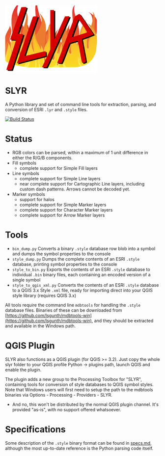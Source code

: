 ![SLYR Logo](logo.png)

# SLYR

A Python library and set of command line tools for extraction, parsing, and conversion of ESRI `.lyr` and `.style` files.

[![Build Status](https://travis-ci.org/nyalldawson/slyr.svg?branch=master)](https://travis-ci.org/nyalldawson/slyr)

Status
=====

- RGB colors can be parsed, within a maximum of 1 unit difference in either the R/G/B components.
- Fill symbols
    - complete support for Simple Fill layers
- Line symbols
    - complete support for Simple Line layers
    - near complete support for Cartographic Line layers, including custom dash patterns. Arrows cannot be decoded yet.
- Marker symbols
    - support for halos
    - complete support for Simple Marker layers
    - complete support for Character Marker layers
    - complete support for Arrow Marker layers

Tools
=====

 - `bin_dump.py` Converts a binary `.style` database row blob into a symbol and dumps the symbol properties to the console
 - `style_dump.py` Dumps the complete contents of an ESRI `.style` database, printing symbol properties to the console
 - `style_to_bin.py` Exports the contents of an ESRI `.style` database to individual `.bin` binary files, each containing an encoded version of a single symbol
 - `style_to_qgis_xml.py` Converts the contents of an ESRI `.style` database to a QGIS 3.x Style `.xml` file, ready for importing direct into your QGIS style library (requires QGIS 3.x)
 
 All tools require the command line `mdbtools` for handling the `.style` database files. Binaries of these can be downloaded from [https://github.com/lsgunth/mdbtools-win](https://github.com/lsgunth/mdbtools-win), and they should be extracted and available in the Windows path.
 
QGIS Plugin
===========

SLYR also functions as a QGIS plugin (for QGIS >= 3.2). Just copy the whole slyr folder to your QGIS profile Python -> plugins path, launch QGIS and enable the plugin.

The plugin adds a new group to the Processing Toolbox for "SLYR", containing tools for conversion of style databases to QGIS symbol styles. Note that Windows users will first need to setup the path to the mdbtools binaries via Options - Processing - Providers - SLYR.

* And no, this won't be distributed by the normal QGIS plugin channel. It's provided "as-is", with no support offered whatsoever.
 
Specifications
==============

Some description of the `.style` binary format can be found in [specs.md](specs.md), although the most up-to-date reference is the Python parsing code itself.
